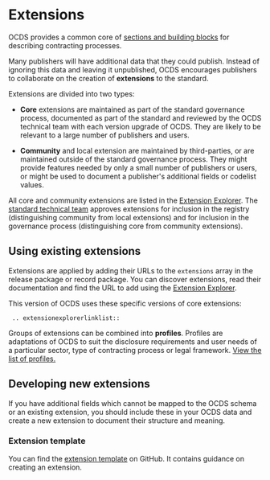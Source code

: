 # Extensions

OCDS provides a common core of [sections and building blocks](../getting_started/building_blocks.md) for describing contracting processes. 

Many publishers will have additional data that they could publish. Instead of ignoring this data and leaving it unpublished, OCDS encourages publishers to collaborate on the creation of **extensions** to the standard. 

Extensions are divided into two types:

* **Core** extensions are maintained as part of the standard governance process, documented as part of the standard and reviewed by the OCDS technical team with each version upgrade of OCDS. They are likely to be relevant to a large number of publishers and users.

* **Community** and local extension are maintained by third-parties, or are maintained outside of the standard governance process. They might provide features needed by only a small number of publishers or users, or might be used to document a publisher's additional fields or codelist values.

All core and community extensions are listed in the [Extension Explorer](https://extensions.open-contracting.org/en/). The [standard technical team](../support/governance.md) approves extensions for inclusion in the registry (distinguishing community from local extensions) and for inclusion in the governance process (distinguishing core from community extensions).

## Using existing extensions

Extensions are applied by adding their URLs to the `extensions` array in the release package or record package. You can discover extensions, read their documentation and find the URL to add using the [Extension Explorer](https://extensions.open-contracting.org/en/).

This version of OCDS uses these specific versions of core extensions:

```eval_rst
 .. extensionexplorerlinklist::

```

Groups of extensions can be combined into **profiles**. Profiles are adaptations of OCDS to suit the disclosure requirements and user needs of a particular sector, type of contracting process or legal framework. [View the list of profiles.](https://www.open-contracting.org/data-standard/profiles-and-guidance/)

## Developing new extensions

If you have additional fields which cannot be mapped to the OCDS schema or an existing extension, you should include these in your OCDS data and create a new extension to document their structure and meaning.

### Extension template

You can find the [extension template](https://github.com/open-contracting/standard_extension_template) on GitHub. It contains guidance on creating an extension.
